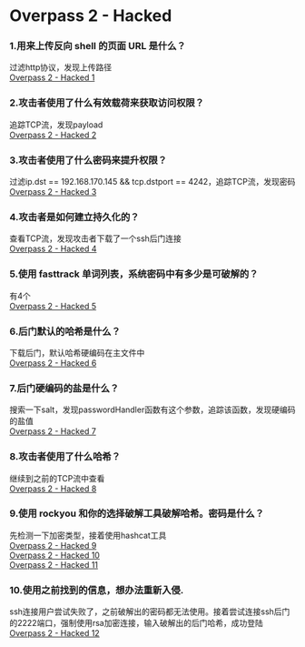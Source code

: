 # Overpass 2 - Hacked

### 1.用来上传反向 shell 的页面 URL 是什么？
过滤http协议，发现上传路径<br>
[Overpass 2 - Hacked 1](./iamges/Overpass2-Hacked0.png)

### 2.攻击者使用了什么有效载荷来获取访问权限？
追踪TCP流，发现payload<br>
[Overpass 2 - Hacked 2](./iamges/Overpass2-Hacked1.png)

### 3.攻击者使用了什么密码来提升权限？
过滤ip.dst == 192.168.170.145 && tcp.dstport == 4242，追踪TCP流，发现密码<br>
[Overpass 2 - Hacked 3](./iamges/Overpass2-Hacked2.png)

### 4.攻击者是如何建立持久化的？
查看TCP流，发现攻击者下载了一个ssh后门连接<br>
[Overpass 2 - Hacked 4](./iamges/Overpass2-Hacked3.png)

### 5.使用 fasttrack 单词列表，系统密码中有多少是可破解的？
有4个<br>
[Overpass 2 - Hacked 5](./iamges/Overpass2-Hacked4.png)

### 6.后门默认的哈希是什么？
下载后门，默认哈希硬编码在主文件中<br>
[Overpass 2 - Hacked 6](./iamges/Overpass2-Hacked5.png)

### 7.后门硬编码的盐是什么？
搜索一下salt，发现passwordHandler函数有这个参数，追踪该函数，发现硬编码的盐值<br>
[Overpass 2 - Hacked 7](./iamges/Overpass2-Hacked6.png)

### 8.攻击者使用了什么哈希？
继续到之前的TCP流中查看<br>
[Overpass 2 - Hacked 8](./iamges/Overpass2-Hacked7.png)

### 9.使用 rockyou 和你的选择破解工具破解哈希。密码是什么？
先检测一下加密类型，接着使用hashcat工具<br>
[Overpass 2 - Hacked 9](./iamges/Overpass2-Hacked8.png)<br>
[Overpass 2 - Hacked 10](./iamges/Overpass2-Hacked9.png)<br>
[Overpass 2 - Hacked 11](./iamges/Overpass2-Hacked10.png)

### 10.使用之前找到的信息，想办法重新入侵.
ssh连接用户尝试失败了，之前破解出的密码都无法使用。接着尝试连接ssh后门的2222端口，强制使用rsa加密连接，输入破解出的后门哈希，成功登陆<br>
[Overpass 2 - Hacked 12](./iamges/Overpass2-Hacked11.png)
